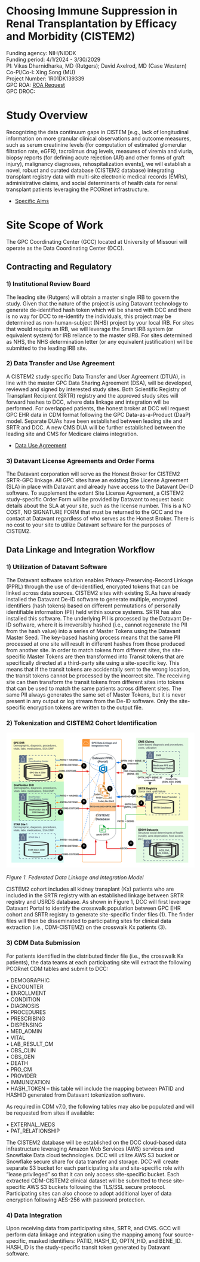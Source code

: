 # Choosing Immune Suppression in Renal Transplantation by Efficacy and Morbidity (CISTEM2) 

Funding agency: NIH/NIDDK <br/>
Funding period: 4/1/2024 - 3/30/2029 <br/>
PI: Vikas Dharnidharka, MD (Rutgers); David Axelrod, MD (Case Western) <br/>
Co-PI/Co-I: Xing Song (MU) <br/>
Project Number: 1R01DK139339 <br/>
GPC ROA: [ROA Request](/ref/GPCResearchOpportunityAssessme_2022-12-20_2125.pdf) <br/>
GPC DROC:  <br/>

# Study Overview 

Recognizing the data continuum gaps in CISTEM [e.g., lack of longitudinal information on more granular clinical observations and outcome measures, such as serum creatinine levels (for computation of estimated glomerular filtration rate, eGFR), tacrolimus drug levels, measures of viremia and viuria, biopsy reports (for defining acute rejection (AR) and other forms of graft injury), malignancy diagnoses, rehospitalization events], we will establish a novel, robust and curated database (CISTEM2 database) integrating transplant registry data with multi-site electronic medical records (EMRs), administrative claims, and social determinants of health data for renal transplant patients leveraging the PCORnet infrastructure. 

- [Specific Aims](/ref/SPECIFIC%20AIMS_CISTEM2_20230401.pdf)

# Site Scope of Work 

The GPC Coordinating Center (GCC) located at University of Missouri will operate as the Data Coordinating Center (DCC).      

## Contracting and Regulatory

### 1) Institutional Review Board
The leading site (Rutgers) will obtain a master single IRB to govern the study. Given that the nature of the project is using Datavant technology to generate de-identified hash token which will be shared with DCC and there is no way for DCC to re-identify the individuals, this project may be determined as non-human-subject (NHS) project by your local IRB. For sites that would require an IRB, we will leverage the Smart IRB system (or equivalent system) for IRB reliance to the master sIRB. For sites determined as NHS, the NHS determination letter (or any equivalent justification) will be submitted to the leading IRB site.

### 2) Data Transfer and Use Agreement
A CISTEM2 study-specific Data Transfer and User Agreement (DTUA), in line with the master GPC Data Sharing Agreement (DSA), will be developed, reviewed and signed by interested study sites. Both Scientific Registry of Transplant Recipient (SRTR) registry and the approved study sites will forward hashes to DCC, where data linkage and integration will be performed. For overlapped patients, the honest broker at DCC will request GPC EHR data in CDM format following the GPC Data-as-a-Product (DaaP) model. Separate DUAs have been established between leading site and SRTR and DCC. A new CMS DUA will be further established between the leading site and CMS for Medicare claims integration.   

- [Data Use Agreement](/ref/CISTEM2_DUA_20241203_final.pdf)

### 3) Datavant License Agreements and Order Forms
The Datavant corporation will serve as the Honest Broker for CISTEM2 SRTR-GPC linkage. All GPC sites have an existing Site License Agreement (SLA) in place with Datavant and already have access to the Datavant De-ID software. To supplement the extant Site License Agreement, a CISTEM2 study-specific Order Form will be provided by Datavant to request basic details about the SLA at your site, such as the license number. This is a NO COST, NO SIGNATURE FORM that must be returned to the GCC and the contact at Datavant regardless of who serves as the Honest Broker. There is no cost to your site to utilize Datavant software for the purposes of CISTEM2. 


## Data Linkage and Integration Workflow

### 1) Utilization of Datavant Software
The Datavant software solution enables Privacy-Preserving-Record Linkage (PPRL) through the use of de-identified, encrypted tokens that can be linked across data sources. CISTEM2 sites with existing SLAs have already installed the Datavant De-ID software to generate multiple, encrypted identifiers (hash tokens) based on different permutations of personally identifiable information (PII) held within source systems. SRTR has also installed this software. The underlying PII is processed by the Datavant De-ID software, where it is irreversibly hashed (i.e., cannot regenerate the PII from the hash value) into a series of Master Tokens using the Datavant Master Seed. The key-based hashing process means that the same PII processed at one site will result in different hashes from those produced from another site. In order to match tokens from different sites, the site-specific Master Tokens are then transformed into Transit tokens that are specifically directed at a third-party site using a site-specific key. This means that if the transit tokens are accidentally sent to the wrong location, the transit tokens cannot be processed by the incorrect site. The receiving site can then transform the transit tokens from different sites into tokens that can be used to match the same patients across different sites. The same PII always generates the same set of Master Tokens, but it is never present in any output or log stream from the De-ID software. Only the site-specific encryption tokens are written to the output file.

### 2) Tokenization and CISTEM2 Cohort Identification

![fig1](/res/data-linkage.png)

*Figure 1. Federated Data Linkage and Integration Model*

CISTEM2 cohort includes all kidney transplant (Kx) patients who are included in the SRTR registry with an established linkage between SRTR registry and USRDS database. As shown in Figure 1, DCC will first leverage Datavant Portal to identify the crosswalk population between GPC EHR cohort and SRTR registry to generate site-specific finder files (1). The finder files will then be disseminated to participating sites for clinical data extraction (i.e., CDM-CISTEM2) on the crosswalk Kx patients (3). 

### 3) CDM Data Submission
For patients identified in the distributed finder file (i.e., the crosswalk Kx patients), the data teams at each participating site will extract the following PCORnet CDM tables and submit to DCC: 

•	DEMOGRAPHIC     
•	ENCOUNTER   
•	ENROLLMENT      
•	CONDITION       
•	DIAGNOSIS       
•	PROCEDURES      
•	PRESCRIBING     
•	DISPENSING      
•	MED_ADMIN       
•	VITAL       
•	LAB_RESULT_CM       
•	OBS_CLIN        
•	OBS_GEN     
•	DEATH       
•	PRO_CM      
•	PROVIDER        
•	IMMUNIZATION        
•	HASH_TOKEN – this table will include the mapping between PATID and HASHID generated from Datavant tokenization software. 

As required in CDM v7.0, the following tables may also be populated and will be requested from sites if available: 

•	EXTERNAL_MEDS       
•	PAT_RELATIONSHIP        

The CISTEM2 database will be established on the DCC cloud-based data infrastructure leveraging Amazon Web Services (AWS) services and Snowflake Data cloud technologies. DCC will utilize AWS S3 bucket or Snowflake secure share for data transfer and storage. DCC will create separate S3 bucket for each participating site and site-specific role with “lease privileged” so that it can only access site-specific bucket. Each extracted CDM-CISTEM2 clinical dataset will be submitted to these site-specific AWS S3 buckets following the TLS/SSL secure protocol. Participating sites can also choose to adopt additional layer of data encryption following AES-256 with password protection.  

### 4) Data Integration 
Upon receiving data from participating sites, SRTR, and CMS. GCC will perform data linkage and integration using the mapping among four source-specific, masked identifiers: PATID, HASH_ID, OPTN_HID, and BENE_ID.  HASH_ID is the study-specific transit token generated by Datavant software.
   

